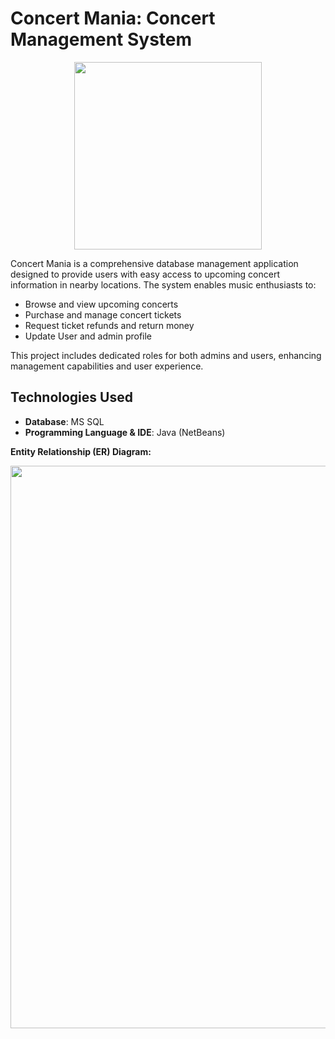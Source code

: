 # Concert Mania: Concert Management System

<div align="center">
  <img src="https://github.com/user-attachments/assets/1f168cf1-a4be-4ba1-872a-89d3a65f66f9" width="300">
</div>

Concert Mania is a comprehensive database management application designed to provide users with easy access to upcoming concert information in nearby locations. The system enables music enthusiasts to:

- Browse and view upcoming concerts
- Purchase and manage concert tickets
- Request ticket refunds and return money
- Update User and admin profile

This project includes dedicated roles for both admins and users, enhancing management capabilities and user experience.

## Technologies Used
- **Database**: MS SQL
- **Programming Language & IDE**: Java (NetBeans)


**Entity Relationship (ER) Diagram:**

<div align="center">
  <img src="https://github.com/user-attachments/assets/4d6feb67-bf5d-4048-ae97-4e306d11a03e" width="900">
</div>
